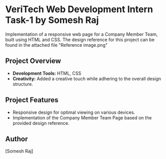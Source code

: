 # VeriTech Web Development Intern Task-1 by Somesh Raj

Implementation of a responsive web page for a Company Member Team, built using HTML and CSS. The design reference for this project can be found in the attached file "Reference image.png"

## Project Overview
- **Development Tools:** HTML, CSS
- **Creativity:** Added a creative touch while adhering to the overall design structure.

## Project Features
- Responsive design for optimal viewing on various devices.
- Implementation of the Company Member Team Page based on the provided design reference.

## Author
[Somesh Raj]

